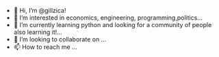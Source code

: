 - 👋 Hi, I’m @gillzica!
- 👀 I’m interested in economics, engineering, programming,politics...
- 🌱 I’m currently learning python and looking for a community of people also learning it!...
- 💞️ I’m looking to collaborate on ...
- 📫 How to reach me ...

<!---
guilhermezica/guilhermezica is a ✨ special ✨ repository because its `README.md` (this file) appears on your GitHub profile.
You can click the Preview link to take a look at your changes.
--->
